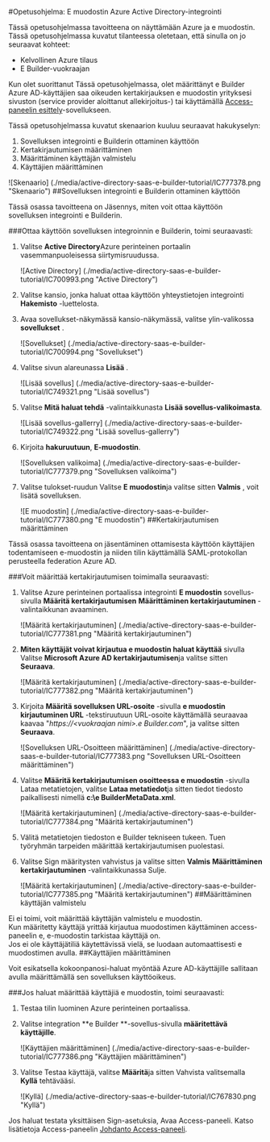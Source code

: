 <properties 
    pageTitle="Opetusohjelma: Azure Active Directory-integrointi e Builder | Microsoft Azure" 
    description="Opettele käyttämään e muodostin Azure Active Directory-hakemistosta käyttöön kertakirjautumisen, automaattinen valmistelu ja lisää!" 
    services="active-directory" 
    authors="jeevansd"  
    documentationCenter="na" 
    manager="femila"/>
<tags 
    ms.service="active-directory" 
    ms.devlang="na" 
    ms.topic="article" 
    ms.tgt_pltfrm="na" 
    ms.workload="identity" 
    ms.date="09/29/2016" 
    ms.author="jeedes" />

#<a name="tutorial-azure-active-directory-integration-with-e-builder"></a>Opetusohjelma: E muodostin Azure Active Directory-integrointi
  
Tässä opetusohjelmassa tavoitteena on näyttämään Azure ja e muodostin.  
Tässä opetusohjelmassa kuvatut tilanteessa oletetaan, että sinulla on jo seuraavat kohteet:

-   Kelvollinen Azure tilaus
-   E Builder-vuokraajan
  
Kun olet suorittanut Tässä opetusohjelmassa, olet määrittänyt e Builder Azure AD-käyttäjien saa oikeuden kertakirjauksen e muodostin yrityksesi sivuston (service provider aloittanut allekirjoitus-) tai käyttämällä [Access-paneelin esittely](active-directory-saas-access-panel-introduction.md)-sovellukseen.
  
Tässä opetusohjelmassa kuvatut skenaarion kuuluu seuraavat hakukyselyn:

1.  Sovelluksen integrointi e Builderin ottaminen käyttöön
2.  Kertakirjautumisen määrittäminen
3.  Määrittäminen käyttäjän valmistelu
4.  Käyttäjien määrittäminen

![Skenaario] (./media/active-directory-saas-e-builder-tutorial/IC777378.png "Skenaario")
##<a name="enabling-the-application-integration-for-e-builder"></a>Sovelluksen integrointi e Builderin ottaminen käyttöön
  
Tässä osassa tavoitteena on Jäsennys, miten voit ottaa käyttöön sovelluksen integrointi e Builderin.

###<a name="to-enable-the-application-integration-for-e-builder-perform-the-following-steps"></a>Ottaa käyttöön sovelluksen integroinnin e Builderin, toimi seuraavasti:

1.  Valitse **Active Directory**Azure perinteinen portaalin vasemmanpuoleisessa siirtymisruudussa.

    ![Active Directory] (./media/active-directory-saas-e-builder-tutorial/IC700993.png "Active Directory")

2.  Valitse kansio, jonka haluat ottaa käyttöön yhteystietojen integrointi **Hakemisto** -luettelosta.

3.  Avaa sovellukset-näkymässä kansio-näkymässä, valitse ylin-valikossa **sovellukset** .

    ![Sovellukset] (./media/active-directory-saas-e-builder-tutorial/IC700994.png "Sovellukset")

4.  Valitse sivun alareunassa **Lisää** .

    ![Lisää sovellus] (./media/active-directory-saas-e-builder-tutorial/IC749321.png "Lisää sovellus")

5.  Valitse **Mitä haluat tehdä** -valintaikkunasta **Lisää sovellus-valikoimasta**.

    ![Lisää sovellus-gallerry] (./media/active-directory-saas-e-builder-tutorial/IC749322.png "Lisää sovellus-gallerry")

6.  Kirjoita **hakuruutuun**, **E-muodostin**.

    ![Sovelluksen valikoima] (./media/active-directory-saas-e-builder-tutorial/IC777379.png "Sovelluksen valikoima")

7.  Valitse tulokset-ruudun Valitse **E muodostin**ja valitse sitten **Valmis** , voit lisätä sovelluksen.

    ![E muodostin] (./media/active-directory-saas-e-builder-tutorial/IC777380.png "E muodostin")
##<a name="configuring-single-sign-on"></a>Kertakirjautumisen määrittäminen
  
Tässä osassa tavoitteena on jäsentäminen ottamisesta käyttöön käyttäjien todentamiseen e-muodostin ja niiden tilin käyttämällä SAML-protokollan perusteella federation Azure AD.

###<a name="to-configure-single-sign-on-perform-the-following-steps"></a>Voit määrittää kertakirjautumisen toimimalla seuraavasti:

1.  Valitse Azure perinteinen portaalissa integrointi **E muodostin** sovellus-sivulla **Määritä kertakirjautumisen** **Määrittäminen kertakirjautuminen** -valintaikkunan avaaminen.

    ![Määritä kertakirjautuminen] (./media/active-directory-saas-e-builder-tutorial/IC777381.png "Määritä kertakirjautuminen")

2.  **Miten käyttäjät voivat kirjautua e muodostin haluat käyttää** sivulla Valitse **Microsoft Azure AD kertakirjautumisen**ja valitse sitten **Seuraava**.

    ![Määritä kertakirjautuminen] (./media/active-directory-saas-e-builder-tutorial/IC777382.png "Määritä kertakirjautuminen")

3.  Kirjoita **Määritä sovelluksen URL-osoite** -sivulla **e muodostin kirjautuminen URL** -tekstiruutuun URL-osoite käyttämällä seuraavaa kaavaa "*https://\<vuokraajan nimi\>.e Builder.com*", ja valitse sitten **Seuraava**.

    ![Sovelluksen URL-Osoitteen määrittäminen] (./media/active-directory-saas-e-builder-tutorial/IC777383.png "Sovelluksen URL-Osoitteen määrittäminen")

4.  Valitse **Määritä kertakirjautumisen osoitteessa e muodostin** -sivulla Lataa metatietojen, valitse **Lataa metatiedot**ja sitten tiedot tiedosto paikallisesti nimellä **c:\\e BuilderMetaData.xml**.

    ![Määritä kertakirjautuminen] (./media/active-directory-saas-e-builder-tutorial/IC777384.png "Määritä kertakirjautuminen")

5.  Välitä metatietojen tiedoston e Builder tekniseen tukeen. Tuen työryhmän tarpeiden määrittää kertakirjautumisen puolestasi.

6.  Valitse Sign määritysten vahvistus ja valitse sitten **Valmis** **Määrittäminen kertakirjautuminen** -valintaikkunassa Sulje.

    ![Määritä kertakirjautuminen] (./media/active-directory-saas-e-builder-tutorial/IC777385.png "Määritä kertakirjautuminen")
##<a name="configuring-user-provisioning"></a>Määrittäminen käyttäjän valmistelu
  
Ei ei toimi, voit määrittää käyttäjän valmistelu e muodostin.  
Kun määritetty käyttäjä yrittää kirjautua muodostimen käyttäminen access-paneelin e, e-muodostin tarkistaa käyttäjä on.  
Jos ei ole käyttäjätiliä käytettävissä vielä, se luodaan automaattisesti e muodostimen avulla.
##<a name="assigning-users"></a>Käyttäjien määrittäminen
  
Voit esikatsella kokoonpanosi-haluat myöntää Azure AD-käyttäjille sallitaan avulla määrittämällä sen sovelluksen käyttöoikeus.

###<a name="to-assign-users-to-e-builder-perform-the-following-steps"></a>Jos haluat määrittää käyttäjiä e muodostin, toimi seuraavasti:

1.  Testaa tilin luominen Azure perinteinen portaalissa.

2.  Valitse integration **e Builder **-sovellus-sivulla **määritettävä käyttäjille**.

    ![Käyttäjien määrittäminen] (./media/active-directory-saas-e-builder-tutorial/IC777386.png "Käyttäjien määrittäminen")

3.  Valitse Testaa käyttäjä, valitse **Määritä**ja sitten Vahvista valitsemalla **Kyllä** tehtävääsi.

    ![Kyllä] (./media/active-directory-saas-e-builder-tutorial/IC767830.png "Kyllä")
  
Jos haluat testata yksittäisen Sign-asetuksia, Avaa Access-paneeli. Katso lisätietoja Access-paneelin [Johdanto Access-paneeli](active-directory-saas-access-panel-introduction.md).
